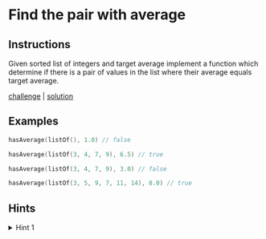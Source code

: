 # Find the pair with average

## Instructions

Given sorted list of integers and target average implement a function which determine if there is a pair of values in
the list where their average equals target average.

[challenge](challenge.kt) | [solution](solution.kt)

## Examples

```kotlin
hasAverage(listOf(), 1.0) // false

hasAverage(listOf(3, 4, 7, 9), 6.5) // true

hasAverage(listOf(3, 4, 7, 9), 3.0) // false

hasAverage(listOf(3, 5, 9, 7, 11, 14), 8.0) // true
```

## Hints

<details>
<summary>Hint 1</summary>
Use double pointer
</details>
